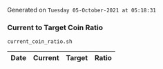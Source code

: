 Generated on `Tuesday 05-October-2021 at 05:18:31`

### Current to Target Coin Ratio
`current_coin_ratio.sh`

Date|Current|Target|Ratio
---|---|---|---
